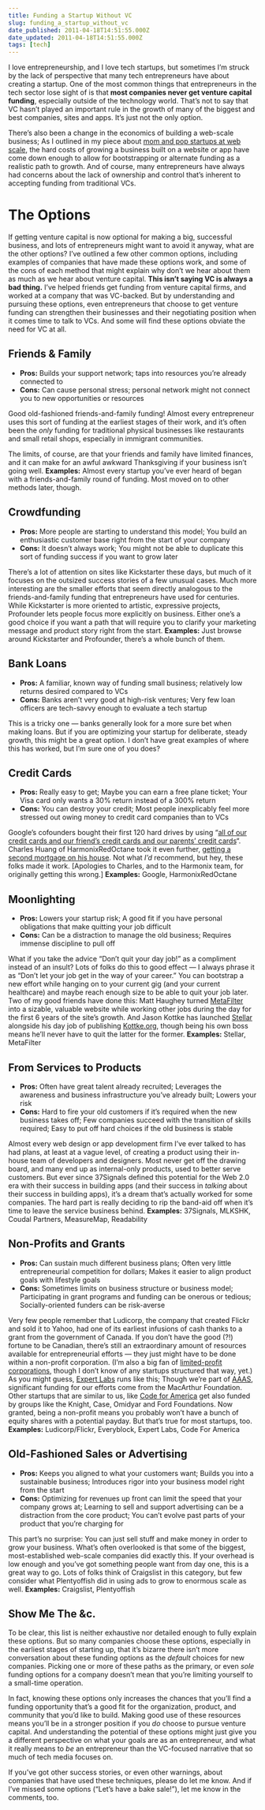 ```yaml
---
title: Funding a Startup Without VC
slug: funding_a_startup_without_vc
date_published: 2011-04-18T14:51:55.000Z
date_updated: 2011-04-18T14:51:55.000Z
tags: [tech]
---
```


I love entrepreneurship, and I love tech startups, but sometimes I’m struck by the lack of perspective that many tech entrepreneurs have about creating a startup. One of the most common things that entrepreneurs in the tech sector lose sight of is that **most companies never get venture capital funding**, especially outside of the technology world. That’s not to say that VC hasn’t played an important rule in the growth of many of the biggest and best companies, sites and apps. It’s just not the only option.

There’s also been a change in the economics of building a web-scale business; As I outlined in my piece about [mom and pop startups at web scale](/2011/01/mom_and_pop_at_web_scale.html), the hard costs of growing a business built on a website or app have come down enough to allow for bootstrapping or alternate funding as a realistic path to growth. And of course, many entrepreneurs have always had concerns about the lack of ownership and control that’s inherent to accepting funding from traditional VCs.

# The Options

If getting venture capital is now optional for making a big, successful business, and lots of entrepreneurs might want to avoid it anyway, what are the other options? I’ve outlined a few other common options, including examples of companies that have made these options work, and some of the cons of each method that might explain why don’t we hear about them as much as we hear about venture capital.
**This isn’t saying VC is always a bad thing.** I’ve helped friends get funding from venture capital firms, and worked at a company that was VC-backed. But by understanding and pursuing these options, even entrepreneurs that choose to get venture funding can strengthen their businesses and their negotiating position when it comes time to talk to VCs. And some will find these options obviate the need for VC at all.

## Friends & Family

- **Pros:** Builds your support network; taps into resources you’re already connected to
- **Cons:** Can cause personal stress; personal network might not connect you to new opportunities or resources

Good old-fashioned friends-and-family funding! Almost every entrepreneur uses this sort of funding at the earliest stages of their work, and it’s often been the *only* funding for traditional physical businesses like restaurants and small retail shops, especially in immigrant communities.

The limits, of course, are that your friends and family have limited finances, and it can make for an awful awkward Thanksgiving if your business isn’t going well.
**Examples:** Almost every startup you’ve ever heard of began with a friends-and-family round of funding. Most moved on to other methods later, though.

## Crowdfunding

- **Pros:** More people are starting to understand this model; You build an enthusiastic customer base right from the start of your company
- **Cons:** It doesn’t always work; You might not be able to duplicate this sort of funding success if you want to grow later

There’s a lot of attention on sites like Kickstarter these days, but much of it focuses on the outsized success stories of a few unusual cases. Much more interesting are the smaller efforts that seem directly analogous to the friends-and-family funding that entrepreneurs have used for centuries. While Kickstarter is more oriented to artistic, expressive projects, Profounder lets people focus more explicitly on business. Either one’s a good choice if you want a path that will require you to clarify your marketing message and product story right from the start.
**Examples:** Just browse around Kickstarter and Profounder, there’s a whole bunch of them.

## Bank Loans

- **Pros:** A familiar, known way of funding small business; relatively low returns desired compared to VCs
- **Cons:** Banks aren’t very good at high-risk ventures; Very few loan officers are tech-savvy enough to evaluate a tech startup

This is a tricky one — banks generally look for a more sure bet when making loans. But if you are optimizing your startup for deliberate, steady growth, this might be a great option. I don’t have great examples of where this has worked, but I’m sure one of you does?

## Credit Cards

- **Pros:** Really easy to get; Maybe you can earn a free plane ticket; Your Visa card only wants a 30% return instead of a 300% return
- **Cons:** You can destroy your credit; Most people inexplicably feel more stressed out owing money to credit card companies than to VCs

Google’s cofounders bought their first 120 hard drives by using “[all of our credit cards and our friend’s credit cards and our parents’ credit cards](http://www.evancarmichael.com/Famous-Entrepreneurs/645/Going-Global-Googles-Ascent.html)“. Charles Huang of HarmonixRedOctane took it even further, [getting a second mortgage on his house](http://www.inc.com/magazine/20081001/just-play_pagen_5.html). Not what *I’d* recommend, but hey, these folks made it work. [Apologies to Charles, and to the Harmonix team, for originally getting this wrong.]
**Examples:** Google, HarmonixRedOctane

## Moonlighting

- **Pros:** Lowers your startup risk; A good fit if you have personal obligations that make quitting your job difficult
- **Cons:** Can be a distraction to manage the old business; Requires immense discipline to pull off

What if you take the advice “Don’t quit your day job!” as a compliment instead of an insult? Lots of folks do this to good effect — I always phrase it as “Don’t let your job get in the way of your career.” You can bootstrap a new effort while hanging on to your current gig (and your current healthcare) and maybe reach enough size to be able to quit your job later. Two of my good friends have done this: Matt Haughey turned [MetaFilter](http://metafilter.com/) into a sizable, valuable website while working other jobs during the day for the first 6 years of the site’s growth. And Jason Kottke has launched [Stellar](http://stellar.io/) alongside his day job of publishing [Kottke.org](http://kottke.org/), though being his own boss means he’ll never have to quit the latter for the former.
**Examples:** Stellar, MetaFilter

## From Services to Products

- **Pros:** Often have great talent already recruited; Leverages the awareness and business infrastructure you’ve already built; Lowers your risk
- **Cons:** Hard to fire your old customers if it’s required when the new business takes off; Few companies succeed with the transition of skills required; Easy to put off hard choices if the old business is stable

Almost every web design or app development firm I’ve ever talked to has had plans, at least at a vague level, of creating a product using their in-house team of developers and designers. Most never get off the drawing board, and many end up as internal-only products, used to better serve customers. But ever since 37Signals defined this potential for the Web 2.0 era with their success in building apps (and their success in *talking* about their success in building apps), it’s a dream that’s actually worked for some companies. The hard part is really deciding to rip the band-aid off when it’s time to leave the service business behind.
**Examples:** 37Signals, MLKSHK, Coudal Partners, MeasureMap, Readability

## Non-Profits and Grants

- **Pros:** Can sustain much different business plans; Often very little entrepreneurial competition for dollars; Makes it easier to align product goals with lifestyle goals
- **Cons:** Sometimes limits on business structure or business model; Participating in grant programs and funding can be onerous or tedious; Socially-oriented funders can be risk-averse

Very few people remember that Ludicorp, the company that created Flickr and sold it to Yahoo, had one of its earliest infusions of cash thanks to a grant from the government of Canada. If you don’t have the good (?!) fortune to be Canadian, there’s still an extraordinary amount of resources available for entrepreneurial efforts — they just might have to be done within a non-profit corporation. (I’m also a big fan of [limited-profit corporations](http://en.wikipedia.org/wiki/L3C), though I don’t know of any startups structured that way, yet.) As you might guess, [Expert Labs](http://expertlabs.org/) runs like this; Though we’re part of [AAAS](http://aaas.org/), significant funding for our efforts come from the MacArthur Foundation. Other startups that are similar to us, like [Code for America](http://codeforamerica.org/) get also funded by groups like the Knight, Case, Omidyar and Ford Foundations. Now granted, being a non-profit means you probably won’t have a bunch of equity shares with a potential payday. But that’s true for most startups, too.
**Examples:** Ludicorp/Flickr, Everyblock, Expert Labs, Code For America

## Old-Fashioned Sales or Advertising

- **Pros:** Keeps you aligned to what your customers want; Builds you into a sustainable business; Introduces rigor into your business model right from the start
- **Cons:** Optimizing for revenues up front can limit the speed that your company grows at; Learning to sell and support advertising can be a distraction from the core product; You can’t evolve past parts of your product that you’re charging for

This part’s no surprise: You can just sell stuff and make money in order to grow your business. What’s often overlooked is that some of the biggest, most-established web-scale companies did exactly this. If your overhead is low enough and you’ve got something people want from day one, this is a great way to go. Lots of folks think of Craigslist in this category, but few consider what Plentyoffish did in using ads to grow to enormous scale as well.
**Examples:** Craigslist, Plentyoffish

## Show Me The &c.

To be clear, this list is neither exhaustive nor detailed enough to fully explain these options. But so many companies choose these options, especially in the earliest stages of starting up, that it’s bizarre there isn’t more conversation about these funding options as the *default* choices for new companies. Picking one or more of these paths as the primary, or even *sole* funding options for a company doesn’t mean that you’re limiting yourself to a small-time operation.

In fact, knowing these options only increases the chances that you’ll find a funding opportunity that’s a good fit for the organization, product, and community that you’d like to build. Making good use of these resources means you’ll be in a stronger position if you *do* choose to pursue venture capital. And understanding the potential of these options might just give you a different perspective on what your goals are as an entrepreneur, and what it really means to *be* an entrepreneur than the VC-focused narrative that so much of tech media focuses on.

If you’ve got other success stories, or even other warnings, about companies that have used these techniques, please do let me know. And if I’ve missed some options (“Let’s have a bake sale!”), let me know in the comments, too.
